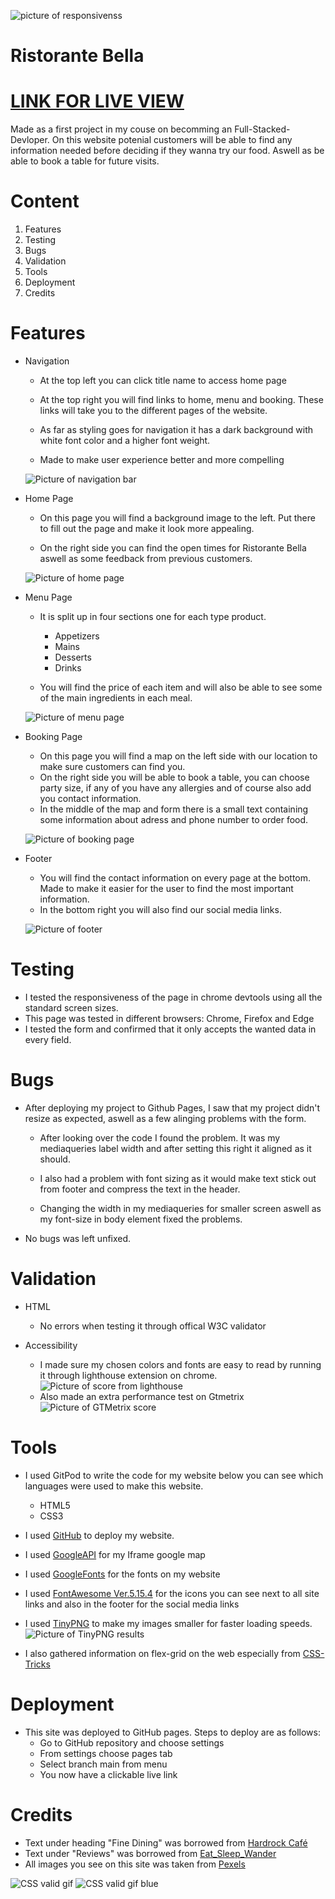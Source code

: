 ![picture of responsivenss](assets/readme_imgs/response.jpg)
# Ristorante Bella
# [LINK FOR LIVE VIEW](https://knasten.github.io/my-first-project/)

Made as a first project in my couse on becomming an Full-Stacked-Devloper.
On this website potenial customers will be able to find any information needed before deciding if they wanna try our food. Aswell as be able to book a table for future visits.

# Content
1. Features
2. Testing
3. Bugs
4. Validation
5. Tools
6. Deployment
7. Credits

# Features
* Navigation

    * At the top left you can click title name to access home page

    * At the top right you will find links to home, menu and booking.
    These links will take you to the different pages of the website.

    * As far as styling goes for navigation it has a dark background with white font color and a higher font weight.

    * Made to make user experience better and more compelling 

    ![Picture of navigation bar](/assets/readme_imgs/navbar.jpg)

* Home Page

    * On this page you will find a background image to the left. Put there to fill out the page and make it look more appealing.

    * On the right side you can find the open times for Ristorante Bella aswell as some feedback from previous customers.

    ![Picture of home page](/assets/readme_imgs/home.jpg)

* Menu Page

    * It is split up in four sections one for each type product.
        * Appetizers
        * Mains
        * Desserts
        * Drinks

    * You will find the price of each item and will also be able to see some of the main ingredients in each meal.

    ![Picture of menu page](/assets/readme_imgs/menu.jpg)
* Booking Page
    * On this page you will find a map on the left side with our location to make sure customers can find you.
    * On the right side you will be able to book a table, you can choose party size, if any of you have any allergies and of course also add you contact information.
    * In the middle of the map and form there is a small text containing some information about adress and phone number to order food.

    ![Picture of booking page](/assets/readme_imgs/booking.jpg)

* Footer
    * You will find the contact information on every page at the bottom. Made to make it easier for the user to find the most important information.
    * In the bottom right you will also find our social media links.

    ![Picture of footer](/assets/readme_imgs/footer.jpg)

# Testing

* I tested the responsiveness of the page in chrome devtools using all the standard screen sizes.
* This page was tested in different browsers: Chrome, Firefox and Edge
* I tested the form and confirmed that it only accepts the wanted data in every field.

# Bugs

* After deploying my project to Github Pages, I saw that my project didn't resize as expected, aswell as a few alinging problems with the form.
    * After looking over the code I found the problem. It was my mediaqueries label width and after setting this right it aligned as it should.
    * I also had a problem with font sizing as it would make text stick out from footer and compress the text in the header.
    
    * Changing the width in my mediaqueries for smaller screen aswell as my font-size in body element fixed the problems.
* No bugs was left unfixed.
# Validation

* HTML
    * No errors when testing it through offical W3C validator
    
* Accessibility
    * I made sure my chosen colors and fonts are easy to read by running it through lighthouse extension on chrome.
    ![Picture of score from lighthouse](/assets/readme_imgs/lh_report.jpg)
    * Also made an extra performance test on Gtmetrix ![Picture of GTMetrix score](assets/readme_imgs/gtmetrix.jpg)

# Tools

* I used GitPod to write the code for my website below you can see which languages were used to make this website.
    * HTML5
    * CSS3

* I used [GitHub](https://github.com/) to deploy my website.
* I used [GoogleAPI](https://developers.google.com/maps/documentation/embed/map-generator) for my Iframe google map
* I used [GoogleFonts](https://fonts.google.com/) for the fonts on my website
* I used [FontAwesome Ver.5.15.4](https://fontawesome.com/) for the icons you can see next to all site links and also in the footer for the social media links
* I used [TinyPNG](https://tinypng.com/) to make my images smaller for faster loading speeds.
![Picture of TinyPNG results](assets/readme_imgs/tiny.jpg)
* I also gathered information on flex-grid on the web especially from [CSS-Tricks](https://css-tricks.com/snippets/css/a-guide-to-flexbox/)

# Deployment

* This site was deployed to GitHub pages. Steps to deploy are as follows:
    * Go to GitHub repository and choose settings
    * From settings choose pages tab
    * Select branch main from menu
    * You now have a clickable live link

# Credits

* Text under heading "Fine Dining" was borrowed from [Hardrock Café](https://www.hardrockcafe.com/location/stockholm/)
* Text under "Reviews" was borrowed from [Eat_Sleep_Wander](https://eatsleepwander.com/good-restaurant-review-examples-to-copy-paste/)
* All images you see on this site was taken from [Pexels](https://www.pexels.com/)

![CSS valid gif](assets/readme_imgs/cssvalid.gif) ![CSS valid gif blue](assets/readme_imgs/cssvalidblue.gif)